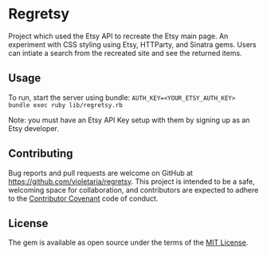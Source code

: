# Regretsy

Project which used the Etsy API to recreate the Etsy main page.  An experiment with CSS styling using Etsy, HTTParty, and Sinatra gems.  Users can intiate a search from the recreated site and see the returned items.

## Usage

To run, start the server using bundle: `AUTH_KEY=<YOUR_ETSY_AUTH_KEY> bundle exec ruby lib/regretsy.rb`

Note: you must have an Etsy API Key setup with them by signing up as an Etsy developer.

## Contributing

Bug reports and pull requests are welcome on GitHub at https://github.com/violetaria/regretsy. This project is intended to be a safe, welcoming space for collaboration, and contributors are expected to adhere to the [Contributor Covenant](contributor-covenant.org) code of conduct.


## License

The gem is available as open source under the terms of the [MIT License](http://opensource.org/licenses/MIT).

